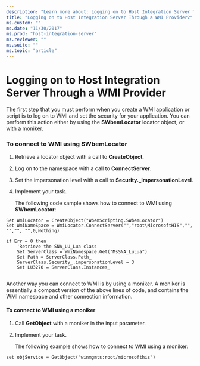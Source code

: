 ```yaml
---
description: "Learn more about: Logging on to Host Integration Server Through a WMI Provider"
title: "Logging on to Host Integration Server Through a WMI Provider2"
ms.custom: ""
ms.date: "11/30/2017"
ms.prod: "host-integration-server"
ms.reviewer: ""
ms.suite: ""
ms.topic: "article"
---
```

# Logging on to Host Integration Server Through a WMI Provider
The first step that you must perform when you create a WMI application or script is to log on to WMI and set the security for your application. You can perform this action either by using the **SWbemLocator** locator object, or with a moniker.  
  
### To connect to WMI using SWbemLocator  
  
1. Retrieve a locator object with a call to **CreateObject**.  
  
2. Log on to the namespace with a call to **ConnectServer**.  
  
3. Set the impersonation level with a call to **Security._ImpersonationLevel**.  
  
4. Implement your task.  
  
   The following code sample shows how to connect to WMI using **SWbemLocator**:  
  
```  
Set WmiLocator = CreateObject("WbemScripting.SWbemLocator")  
Set WmiNameSpace = WmiLocator.ConnectServer("","root\MicrosoftHIS","", "","", "",0,Nothing)  
  
if Err = 0 then  
    'Retrieve the SNA_LU_Lua class  
    Set ServerClass = WmiNamespace.Get("MsSNA_LuLua")  
    Set Path = ServerClass.Path_  
    ServerClass.Security_.impersonationLevel = 3  
    Set LU3270 = ServerClass.Instances_  
  
```  
  
 Another way you can connect to WMI is by using a moniker. A moniker is essentially a compact version of the above lines of code, and contains the WMI namespace and other connection information.  
  
#### To connect to WMI using a moniker  
  
1. Call **GetObject** with a moniker in the input parameter.  
  
2. Implement your task.  
  
   The following example shows how to connect to WMI using a moniker:  
  
```  
set objService = GetObject("winmgmts:root/microsofthis")  
  
```
